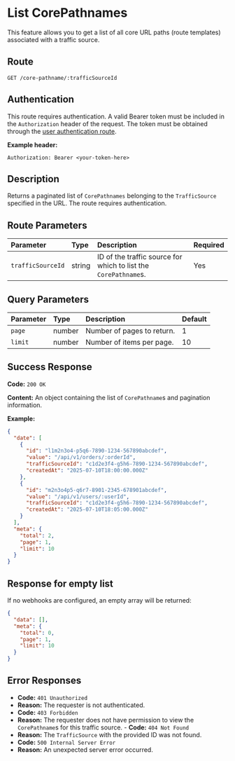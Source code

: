 # List CorePathnames

This feature allows you to get a list of all core URL paths (route templates) associated with a traffic source.

## Route

`GET /core-pathname/:trafficSourceId`

## Authentication

This route requires authentication. A valid Bearer token must be included in the `Authorization` header of the request. The token must be obtained through the [user authentication route](/api/user/authuser/).

**Example header:**

```
Authorization: Bearer <your-token-here>
```

## Description

Returns a paginated list of `CorePathnames` belonging to the `TrafficSource` specified in the URL. The route requires authentication.

## Route Parameters

| Parameter         | Type   | Description                                                     | Required |
| :---------------- | :----- | :-------------------------------------------------------------- | :------- |
| `trafficSourceId` | string | ID of the traffic source for which to list the `CorePathname`s. | Yes      |

## Query Parameters

| Parameter | Type   | Description                | Default |
| :-------- | :----- | :------------------------- | :------ |
| `page`    | number | Number of pages to return. | 1       |
| `limit`   | number | Number of items per page.  | 10      |

## Success Response

**Code:** `200 OK`

**Content:** An object containing the list of `CorePathname`s and pagination information.

**Example:**

```json
{
  "date": [
    {
      "id": "l1m2n3o4-p5q6-7890-1234-567890abcdef",
      "value": "/api/v1/orders/:orderId",
      "trafficSourceId": "c1d2e3f4-g5h6-7890-1234-567890abcdef",
      "createdAt": "2025-07-10T18:00:00.000Z"
    },
    {
      "id": "m2n3o4p5-q6r7-8901-2345-678901abcdef",
      "value": "/api/v1/users/:userId",
      "trafficSourceId": "c1d2e3f4-g5h6-7890-1234-567890abcdef",
      "createdAt": "2025-07-10T18:05:00.000Z"
    }
  ],
  "meta": {
    "total": 2,
    "page": 1,
    "limit": 10
  }
}
```

## Response for empty list

If no webhooks are configured, an empty array will be returned:

```json
{
  "data": [],
  "meta": {
    "total": 0,
    "page": 1,
    "limit": 10
  }
}
```

## Error Responses

- **Code:** `401 Unauthorized`
- **Reason:** The requester is not authenticated.
- **Code:** `403 Forbidden`
- **Reason:** The requester does not have permission to view the `CorePathname`s for this traffic source. - **Code:** `404 Not Found`
- **Reason:** The `TrafficSource` with the provided ID was not found.
- **Code:** `500 Internal Server Error`
- **Reason:** An unexpected server error occurred.
